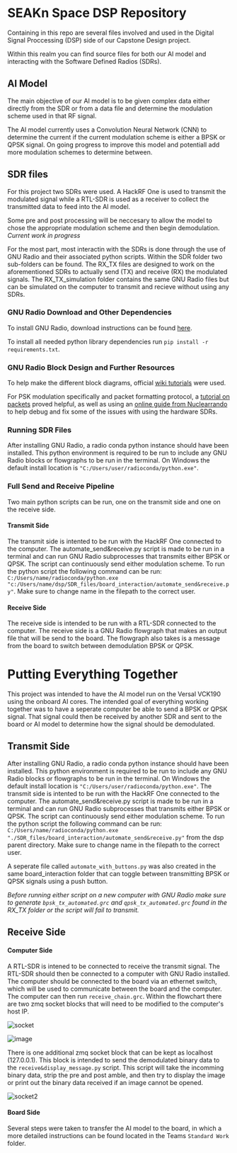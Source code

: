 # SEAKn Space DSP Repository

Containing in this repo are several files involved and used in the Digital Signal Proccessing (DSP) side of our Capstone Design project.

Within this realm you can find source files for both our AI model and interacting with the Software Defined Radios (SDRs).

## AI Model

The main objective of our AI model is to be given complex data either directly from the SDR or from a data file and determine the modulation scheme used in that RF signal. 

The AI model currently uses a Convolution Neural Network (CNN) to determine the current if the current modulation scheme is either a BPSK or QPSK signal. On going progress to improve this model and potentiall add more modulation schemes to determine between.  

## SDR files

For this project two SDRs were used. A HackRF One is used to transmit the modulated signal while a RTL-SDR is used as a receiver to collect the transmitted data to feed into the AI model. 

Some pre and post processing will be neccesary to allow the model to chose the appropriate modulation scheme and then begin demodulation. *Current work in progress*

For the most part, most interactin with the SDRs is done through the use of GNU Radio and their associated python scripts. Within the SDR folder two sub-folders can be found. The RX_TX files are designed to work on the aforementioned SDRs to actually send (TX) and receive (RX) the modulated signals. The RX_TX_simulation folder contains the same GNU Radio files but can be simulated on the computer to transmit and recieve without using any SDRs.

### GNU Radio Download and Other Dependencies

To install GNU Radio, download instructions can be found [here](https://wiki.gnuradio.org/index.php/InstallingGR).

To install all needed python library dependencies run `pip install -r requirements.txt`. 

### GNU Radio Block Design and Further Resources

To help make the different block diagrams, official [wiki tutorials](https://wiki.gnuradio.org/index.php?title=Tutorials) were used. 

For PSK modulation specifically and packet formatting protocol, a [tutorial on packets](https://wiki.gnuradio.org/index.php?title=File_transfer_using_Packet_and_BPSK) proved helpful, as well as using an [online guide from Nuclearrando](https://nuclearrambo.com/wordpress/transferring-a-text-file-over-the-air-with-limesdr-mini/) to help debug and fix some of the issues with using the hardware SDRs.

### Running SDR Files

After installing GNU Radio, a radio conda python instance should have been installed. This python environment is required to be run to include any GNU Radio blocks or flowgraphs to be run in the terminal. On Windows the default install location is `"C:/Users/user/radioconda/python.exe"`.

### Full Send and Receive Pipeline

Two main python scripts can be run, one on the transmit side and one on the receive side. 

#### Transmit Side

The transmit side is intented to be run with the HackRF One connected to the computer. The automate_send&receive.py script is made to be run in a terminal and can run GNU Radio subprocesses that transmits either BPSK or QPSK. The script can continuously send either modulation scheme. To run the python script the following command can be run: `C:/Users/name/radioconda/python.exe "c:/Users/name/dsp/SDR_files/board_interaction/automate_send&receive.py"`. Make sure to change name in the filepath to the correct user.

#### Receive Side

The receive side is intended to be run with a RTL-SDR connected to the computer. The receive side is a GNU Radio flowgraph that makes an output file that will be send to the board. The flowgraph also takes is a message from the board to switch between demodulation BPSK or QPSK.

# Putting Everything Together

This project was intended to have the AI model run on the Versal VCK190 using the onboard AI cores. The intended goal of everything working together was to have a seperate computer be able to send a BPSK or QPSK signal. That signal could then be received by another SDR and sent to the board or AI model to determine how the signal should be demodulated. 

## Transmit Side

After installing GNU Radio, a radio conda python instance should have been installed. This python environment is required to be run to include any GNU Radio blocks or flowgraphs to be run in the terminal. On Windows the default install location is `"C:/Users/user/radioconda/python.exe"`. The transmit side is intented to be run with the HackRF One connected to the computer. The automate_send&receive.py script is made to be run in a terminal and can run GNU Radio subprocesses that transmits either BPSK or QPSK. The script can continuously send either modulation scheme. To run the python script the following command can be run: `C:/Users/name/radioconda/python.exe "./SDR_files/board_interaction/automate_send&receive.py"` from the dsp parent directory. Make sure to change name in the filepath to the correct user.

A seperate file called `automate_with_buttons.py` was also created in the same board_interaction folder that can toggle between transmitting BPSK or QPSK signals using a push button. 

*Before running either script on a new computer with GNU Radio make sure to generate `bpsk_tx_automated.grc` and `qpsk_tx_automated.grc` found in the RX_TX folder or the script will fail to transmit.*

## Receive Side

#### Computer Side

A RTL-SDR is intened to be connected to receive the transmit signal. The RTL-SDR should then be connected to a computer with GNU Radio installed. The computer should be connected to the board via an ethernet switch, which will be used to communicate between the board and the computer. The computer can then run `receive_chain.grc`. Within the flowchart there are two zmq socket blocks that will need to be modified to the computer's host IP.

![socket](https://github.com/SEAKn-Space/dsp/assets/125313875/d87a50a6-29d0-4d40-be15-049892a6ed49)

![image](https://github.com/SEAKn-Space/dsp/assets/125313875/a82f696e-28f6-472b-953a-57e6a955ee37)

There is one additional zmq socket block that can be kept as localhost (127.0.0.1). This block is intended to send the demodulated binary data to the `receive&display_message.py` script. This script will take the incomming binary data, strip the pre and post amble, and then try to display the image or print out the binary data received if an image cannot be opened.

![socket2](https://github.com/SEAKn-Space/dsp/assets/125313875/4a22abca-1908-4e54-aa64-a5e2869b1f23)

#### Board Side

Several steps were taken to transfer the AI model to the board, in which a more detailed instructions can be found located in the Teams `Standard Work` folder.

